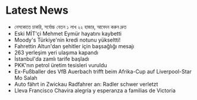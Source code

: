 # Latest News
-  নেসকোতে চাকরি, সর্বোচ্চ বেতন ১ লাখ ২২ হাজার, আবেদন করুন দ্রুত
-  Eski MİT'çi Mehmet Eymür hayatını kaybetti
-  Moody's Türkiye'nin kredi notunu yükseltti!
-  Fahrettin Altun'dan şehitler için başsağlığı mesajı
-  263 yerleşim yeri ulaşıma kapandı
-  İstanbul'da zamlı tarife başladı
-  PKK'nın petrol üretim tesisleri vuruldu
-  Ex-Fußballer des VfB Auerbach trifft beim Afrika-Cup auf Liverpool-Star Mo Salah
-  Auto fährt in Zwickau Radfahrer an: Radler schwer verletzt
-  Lleva Francisco Chavira alegría y esperanza a familias de Victoria
